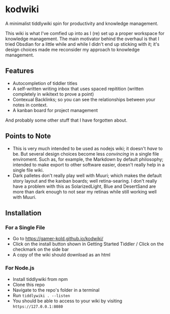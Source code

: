 # kodwiki
A minimalist tiddlywiki spin for productivity and knowledge management.

This wiki is what I've comfied up into as I (re) set up a proper workspace for knowledge management. The main motivator behind the overhaul is that I tried Obsdian for a little while and while I didn't end up sticking with it; it's design choices made me reconsider my approach to knowledge management.

## Features
* Autocompletion of tiddler titles
* A self-written writing inbox that uses spaced repitition (written completely in wikitext to prove a point)
* Contexual Backlinks; so you can see the relationships between your notes in context.
* A kanban board for project management

And probably some other stuff that I have forgotten about.

## Points to Note
* This is very much intended to be used as nodejs wiki; it doesn't _have_ to be. But several design choices become less _convincing_ in a single file enviroment. Such as, for example, the Markdown by default philosophy; intended to make export to other software easier, doesn't really help in a single file wiki.
* Dark palletes don't really play well with Muuri; which makes the default story layout and the kanban boards; well retina-searing. I don't really have a problem with this as SolarizedLight, Blue and DesertSand are more than dark enough to not sear my retinas while still working well with Muuri.

## Installation 

### For a Single File
* Go to https://gamer-kold.github.io/kodwiki/
* Click on the install button shown in Getting Started Tiddler / Click on the checkmark on the side bar
* A copy of the wiki should download as an html

### For Node.js
* Install tiddlywiki from npm
* Clone this repo
* Navigate to the repo's folder in a terminal
* Run `tiddlywiki . --listen`
* You should be able to access to your wiki by visiting `https://127.0.0.1:8080`
